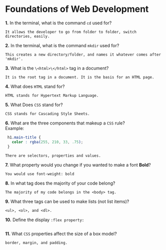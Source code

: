 # Foundations of Web Development

**1.** In the terminal, what is the command `cd` used for?
<!-- enter you answer in the space below -->
```
It allows the developer to go from folder to folder, switch directories, easily. 
```

**2.** In the terminal, what is the command `mkdir` used for?
<!-- enter you answer in the space below -->
```
This creates a new directory/folder, and names it whatever comes after 'mkdir'. 
```

**3.** What is the `\<html>\</html>` tag in a document?
<!-- enter you answer in the space below -->
```
It is the root tag in a document. It is the basis for an HTML page. 
```

**4.** What does `HTML` stand for?
<!-- enter you answer in the space below -->
```
HTML stands for Hypertext Markup Language.
```

**5.** What Does `CSS` stand for?
<!-- enter you answer in the space below -->
```
CSS stands for Cascading Style Sheets.
```

**6.** What are the three components that makeup a `CSS` rule? <br> Example:
```css
 h1.main-title {
   color : rgba(255, 210, 33, .75);
 }
```
<!-- enter you answer in the space below -->
```
There are selectors, properties and values. 
```

**7.** What property would you change if you wanted to make a font **Bold**?
<!-- enter you answer in the space below -->
```
You would use font-weight: bold
```

**8.** In what tag does the majority of your code belong?
<!-- enter you answer in the space below -->
```
The majority of my code belongs in the <body> tag.
```

**9.** What three tags can be used to make lists (not list items)?
<!-- enter you answer in the space below -->
```
<ul>, <ol>, and <dl>.
```

**10.** Define the display `:flex property:`
<!-- enter you answer in the space below -->
```

```

**11.** What `CSS` properties affect the size of a box model?
<!-- enter you answer in the space below -->
```
border, margin, and padding.
```
